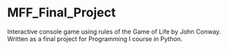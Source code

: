 # MFF_Final_Project
Interactive console game using rules of the Game of Life by John Conway. Written as a final project for Programming I course in Python.
